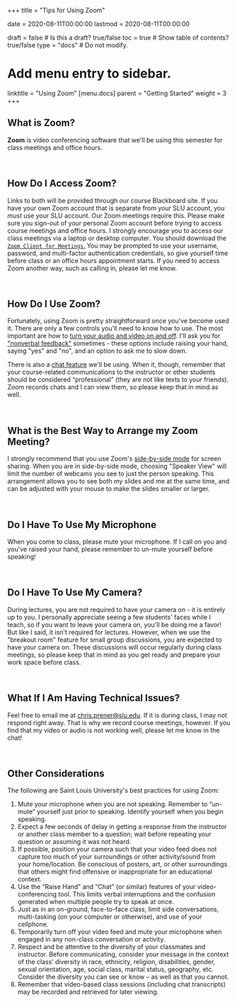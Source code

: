 +++
title = "Tips for Using Zoom"

date = 2020-08-11T00:00:00
lastmod = 2020-08-11T00:00:00

draft = false  # Is this a draft? true/false
toc = true  # Show table of contents? true/false
type = "docs"  # Do not modify.

# Add menu entry to sidebar.
linktitle = "Using Zoom"
[menu.docs]
  parent = "Getting Started"
  weight = 3
+++

## What is Zoom?
**Zoom** is video conferencing software that we'll be using this semester for class meetings and office hours. 

<br>

## How Do I Access Zoom?
Links to both will be provided through our course Blackboard site. If you have your own Zoom account that is separate from your SLU account, you *must* use your SLU account. Our Zoom meetings require this. Please make sure you sign-out of your personal Zoom account before trying to access course meetings and office hours. I strongly encourage you to access our class meetings via a laptop or desktop computer. You should download the <a href = "https://zoom.us/download" target = "_blank">`Zoom Client for Meetings`.</a> You may be prompted to use your username, password, and multi-factor authentication credentials, so give yourself time before class or an office hours appointment starts. If you need to access Zoom another way, such as calling in, please let me know. 

<br>

## How Do I Use Zoom?
Fortunately, using Zoom is pretty straightforward once you've become used it. There are only a few controls you'll need to know how to use. The most important are how to <a href = "https://support.zoom.us/hc/en-us/articles/200941109-Attendee-controls-in-a-meeting" target = "_blank">turn your audio and video on and off</a>. I'll ask you for <a href = "https://support.zoom.us/hc/en-us/articles/115001286183-Nonverbal-feedback-during-meetings" target = "_blank">"nonverbal feedback"</a> sometimes - these options include raising your hand, saying "yes" and "no", and an option to ask me to slow down. 

There is also a <a href = "https://support.zoom.us/hc/en-us/articles/203650445-In-meeting-chat" target = "_blank">chat feature</a> we'll be using. When it, though, remember that your course-related communications to the instructor or other students should be considered “professional” (they are not like texts to your friends).  Zoom records chats and I can view them, so please keep that in mind as well.

<br>

## What is the Best Way to Arrange my Zoom Meeting?
I strongly recommend that you use Zoom's <a href = "https://support.zoom.us/hc/en-us/articles/115004802843-Side-by-side-Mode-for-screen-sharing" target = "_blank">side-by-side mode</a> for screen sharing. When you are in side-by-side mode, choosing "Speaker View" will limit the number of webcams you see to just the person speaking. This arrangement allows you to see both my slides and me at the same time, and can be adjusted with your mouse to make the slides smaller or larger.

<br>

## Do I Have To Use My Microphone
When you come to class, please mute your microphone. If I call on you and you've raised your hand, please remember to un-mute yourself before speaking!

<br>

## Do I Have To Use My Camera?
During lectures, you are not required to have your camera on - it is entirely up to you. I personally appreciate seeing a few students' faces while I teach, so if you want to leave your camera on, you'll be doing me a favor! But like I said, it isn't required for lectures. However, when we use the "breakout room" feature for small group discussions, you are expected to have your camera on. These discussions will occur regularly during class meetings, so please keep that in mind as you get ready and prepare your work space before class.

<br>

## What If I Am Having Technical Issues?
Feel free to email me at chris.prener@slu.edu. If it is during class, I may not respond right away. That is why we record course meetings, however. If you find that my video or audio is not working well, please let me know in the chat!

<br>

## Other Considerations
The following are Saint Louis University's best practices for using Zoom:

  1. Mute your microphone when you are not speaking.  Remember to “un-mute” yourself just prior to speaking.  Identify yourself when you begin speaking.
  2. Expect a few seconds of delay in getting a response from the instructor or another class member to a question; wait before repeating your question or assuming it was not heard.
  3. If possible, position your camera such that your video feed does not capture too much of your surroundings or other activity/sound from your home/location.  Be conscious of posters, art, or other surroundings that others might find offensive or inappropriate for an educational context.
  4. Use the “Raise Hand” and “Chat” (or similar) features of your video-conferencing tool.  This limits verbal interruptions and the confusion generated when multiple people try to speak at once.   
  5. Just as in an on-ground, face-to-face class, limit side conversations, multi-tasking (on your computer or otherwise), and use of your cellphone. 
  6. Temporarily turn off your video feed and mute your microphone when engaged in any non-class conversation or activity.
  7. Respect and be attentive to the diversity of your classmates and instructor.  Before communicating, consider your message in the context of the class’ diversity in race, ethnicity, religion, disabilities, gender, sexual orientation, age, social class, marital status, geography, etc.  Consider the diversity you can see or know – as well as that you cannot.
  8. Remember that video-based class sessions (including chat transcripts) may be recorded and retrieved for later viewing. 
